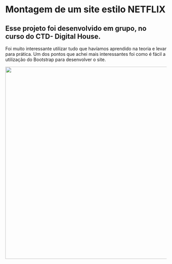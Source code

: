 # Montagem de um site estilo NETFLIX

## Esse projeto foi desenvolvido em grupo, no curso do CTD- Digital House. 

Foi muito interessante utilizar tudo que havíamos aprendido na teoria e levar para prática. Um dos pontos que achei mais interessantes foi como é fácil a utilização do Bootstrap para desenvolver o site. 

<p align="center">
    <img width="600" src='./checkpoint 3/assets/clipemaker.gif'>
</p>
  


